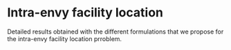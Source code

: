 # Intra-envy facility location
Detailed results obtained with the different formulations that we propose for the intra-envy facility location prroblem.
